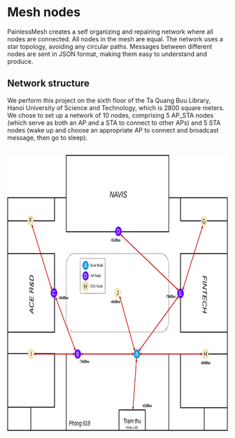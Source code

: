 # Mesh nodes
PainlessMesh creates a self organizing and repairing network where all nodes are connected. All nodes in the mesh are equal. The network uses a star topology, avoiding any circular paths. Messages between different nodes are sent in JSON format, making them easy to understand and produce.  

## Network structure

We perform this project on the sixth floor of the Ta Quang Buu Library, Hanoi University of Science and Technology, which is 2800 square meters. We chose to set up a network of 10 nodes, comprising 5 AP_STA nodes (which serve as both an AP and a STA to connect to other APs) and 5 STA nodes (wake up and choose an appropriate AP to connect and broadcast message, then go to sleep). 

<br />
<div align="center">
  <a href="https://github.com/hungdaqq/Temperature-Wireless-Sensor-Network/">
    <img src="diagram.png" alt="Logo" width="800" height="630">
  </a>
</div>
